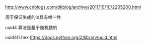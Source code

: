 http://www.cnblogs.com/dkblog/archive/2011/10/10/2205200.html

用于保证生成的id具有唯一性

uuid4 算法是基于随机数的

uuid4().hex
https://docs.python.org/2/library/uuid.html
